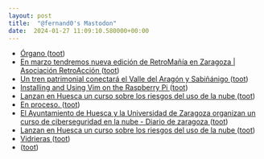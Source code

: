 ```yaml
---
layout: post
title:  "@fernand0's Mastodon"
date:  2024-01-27 11:09:10.580000+00:00
---
```

*  [Órgano ](https://www.flickr.com/photos/fernand0/53477724983) ([toot](https://mastodon.social/@fernand0/111827599397816135))
*  [En marzo tendremos nueva edición de RetroMañía en Zaragoza \| Asociación RetroAcción ](https://www.retroaccion.org/2024/01/en-marzo-tendremos-nueva-edicion-de-retromania-en-zaragoz) ([toot](https://mastodon.social/@fernand0/111825463821402883))
*  [Un tren patrimonial conectará el Valle del Aragón y Sabiñánigo  ](https://www.diariodelaltoaragon.es/noticias/comarcas/2024/01/26/un-tren-patrimonial-conectara-el-valle-del-aragon-y-sabinanigo-1706486-daa.html) ([toot](https://mastodon.social/@fernand0/111823734436115389))
*  [Installing and Using Vim on the Raspberry Pi  ](https://pimylifeup.com/raspberry-pi-vim/) ([toot](https://mastodon.social/@fernand0/111823679982677999))
*  [Lanzan en Huesca un curso sobre los riesgos del uso de la nube  ](https://www.heraldo.es/noticias/aragon/huesca/2024/01/26/lanzan-en-huesca-un-curso-sobre-los-riesgos-del-uso-de-la-nube-1706518.html) ([toot](https://mastodon.social/@fernand0/111823510445923545))
*  [En proceso. ](https://avecesunafoto.wordpress.com/2024/01/26/en-proceso-3) ([toot](https://mastodon.social/@fernand0/111823472621351580))
*  [El Ayuntamiento de Huesca y la Universidad de Zaragoza organizan un curso de ciberseguridad en la nube - Diario de zaragoza ](https://diariodezaragoza.es/el-ayuntamiento-de-huesca-y-la-universidad-de-zaragoza-organizan-un-curso-de-ciberseguridad-en-la-nube) ([toot](https://mastodon.social/@fernand0/111823359256027430))
*  [Lanzan en Huesca un curso sobre los riesgos del uso de la nube  ](https://www.heraldo.es/noticias/aragon/huesca/2024/01/26/lanzan-en-huesca-un-curso-sobre-los-riesgos-del-uso-de-la-nube-1706518.html) ([toot](https://mastodon.social/@fernand0/111823194620002668))
*  [Vidrieras ](https://www.flickr.com/photos/fernand0/53476678137) ([toot](https://mastodon.social/@fernand0/111822046002423147))
*  [ ](https://mastodon.social/users/fernand0/statuses/111818190694854938/activity) ([toot](https://mastodon.social/users/fernand0/statuses/111818190694854938/activity))
